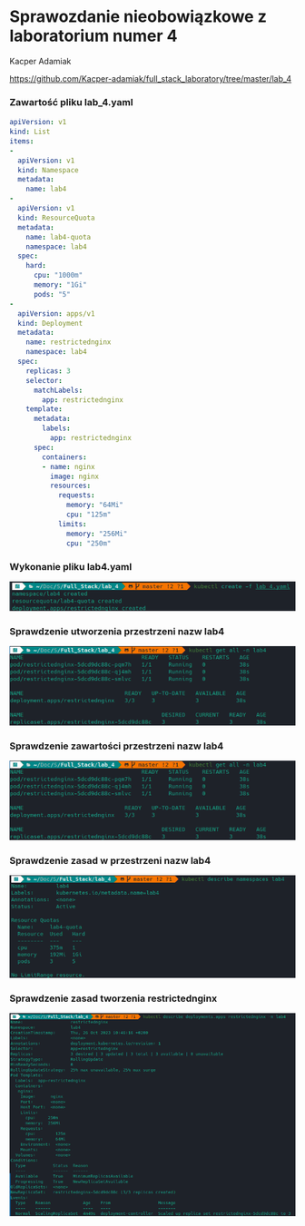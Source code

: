 # Sprawozdanie nieobowiązkowe z laboratorium numer 4

Kacper Adamiak

https://github.com/Kacper-adamiak/full_stack_laboratory/tree/master/lab_4

### Zawartość pliku lab_4.yaml

```yaml
apiVersion: v1
kind: List
items:
- 
  apiVersion: v1
  kind: Namespace
  metadata:
    name: lab4
- 
  apiVersion: v1
  kind: ResourceQuota
  metadata:
    name: lab4-quota
    namespace: lab4
  spec:
    hard:
      cpu: "1000m"
      memory: "1Gi"
      pods: "5"
- 
  apiVersion: apps/v1
  kind: Deployment
  metadata:
    name: restrictednginx
    namespace: lab4
  spec:
    replicas: 3
    selector:
      matchLabels:
        app: restrictednginx
    template:
      metadata:
        labels:
          app: restrictednginx
      spec:
        containers:
        - name: nginx
          image: nginx
          resources:
            requests:
              memory: "64Mi"
              cpu: "125m"
            limits:
              memory: "256Mi"
              cpu: "250m"
```

### Wykonanie pliku lab4.yaml

![](assets/uruchomienie_pliku_lab4)

### Sprawdzenie utworzenia przestrzeni nazw lab4

![](assets/sprawdzenie_przestrzeni_nazw_lab4)

### Sprawdzenie zawartości przestrzeni nazw lab4

![](assets/sprawdzenie_przestrzeni_nazw_lab4)

### Sprawdzenie zasad w przestrzeni nazw lab4

![](assets/sprawdzenie_ustawionych_zasad_dla_przestrzeni_nazw_lab4)

### Sprawdzenie zasad tworzenia restrictednginx

![](assets/sprawdzenie_deployment)